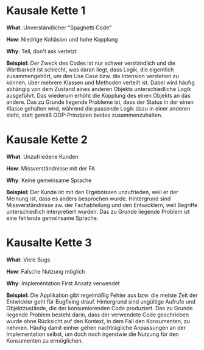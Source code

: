 # Kausale Kette 1

**What**: Unverständlicher "Spaghetti Code"

**How**: Niedrige Kohäsion und hohe Kopplung

**Why**: Tell, don't ask verletzt

**Beispiel:** Der Zweck des Codes ist nur schwer verständlich und die Wartbarkeit ist schlecht, was daran liegt, dass Logik, die eigentlich zusammengehört, um den Use Case bzw. die Intension verstehen zu können, über mehrere Klassen und Methoden verteilt ist. Dabei wird häufig abhängig von dem Zustand eines anderen Objekts unterschiedliche Logik ausgeführt. Das wiederum erhöht die Kopplung des einen Objekts an das andere. Das zu Grunde liegende Probleme ist, dass der Status in der einen Klasse gehalten wird, während die passende Logik dazu in einer anderen steht, statt gemäß OOP-Prinzipien beides zusammenzuhalten.


# Kausale Kette 2

**What**: Unzufriedene Kunden

**How**: Missverständnisse mit der FA

**Why**: Keine gemeinsame Sprache

**Beispiel:** Der Kunde ist mit den Ergebnissen unzufrieden, weil er der Meinung ist, dass es anders besprochen wurde. Hintergrund sind Missverständnisse zw. der Fachabteilung und den Entwicklern, weil Begriffe unterschiedlich interpretiert wurden. Das zu Grunde liegende Problem ist eine fehlende gemeinsame Sprache.

# Kausalte Kette 3

**What**: Viele Bugs

**How**: Falsche Nutzung möglich

**Why**: Implementation First Ansatz verwendet

**Beispiel:** Die Applikation gibt regelmäßig Fehler aus bzw. die meiste Zeit der Entwickler geht für Bugfixing drauf. Hintergrund sind ungültige Aufrufe und Objektzustände, die der konsumierenden Code produziert. Das zu Grunde liegende Problem besteht darin, dass der verwendete Code geschrieben wurde ohne Rücksicht auf den Kontext, in dem Fall den Konsumenten, zu nehmen. Häufig damit einher gehen nachträgliche Anpassungen an der Implementation selbst, um doch noch irgendwie die Nutzung für den Konsumenten zu ermöglichen.
